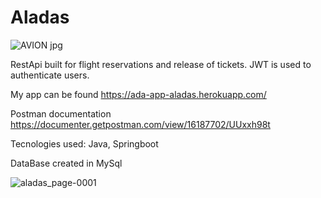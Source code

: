 # Aladas
![AVION jpg](https://user-images.githubusercontent.com/79877310/134806846-816f2f91-8d44-4e1e-8697-c082e51ed298.png)

RestApi built for flight reservations and release of tickets. JWT is used to authenticate users.

My app can be found https://ada-app-aladas.herokuapp.com/

Postman documentation
https://documenter.getpostman.com/view/16187702/UUxxh98t

Tecnologies used:
Java, Springboot

DataBase created in MySql

![aladas_page-0001](https://user-images.githubusercontent.com/79877310/134806534-fa68f20d-7511-4895-a440-2a0c53fe44e1.jpg)


